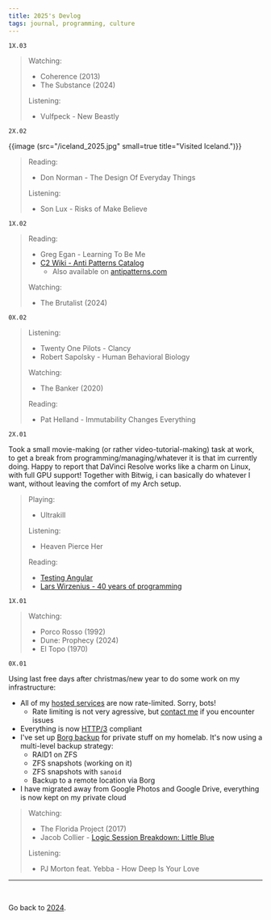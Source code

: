 ```yaml
---
title: 2025's Devlog
tags: journal, programming, culture
---
```


```
1X.03
```

> Watching:
>
> - Coherence (2013)
> - The Substance (2024)
>
> Listening:
>
> - Vulfpeck - New Beastly


```
2X.02
```

{{image (src="/iceland_2025.jpg" small=true title="Visited Iceland.")}}

> Reading:
>
> - Don Norman - The Design Of Everyday Things
>
> Listening:
>
> - Son Lux - Risks of Make Believe


```
1X.02
```

> Reading:
>
> - Greg Egan - Learning To Be Me
> - [C2 Wiki - Anti Patterns Catalog](https://wiki.c2.com/?AntiPatternsCatalog)
>   - Also available on [antipatterns.com](http://antipatterns.com/briefing/sld001.htm)
>
> Watching:
>
> - The Brutalist (2024)


```
0X.02
```

> Listening:
>
> - Twenty One Pilots - Clancy
> - Robert Sapolsky - Human Behavioral Biology
>
> Watching:
>
> - The Banker (2020)
>
> Reading:
>
> - Pat Helland - Immutability Changes Everything

```
2X.01
```

Took a small movie-making (or rather video-tutorial-making) task at work, to
get a break from programming/managing/whatever it is that im currently doing.
Happy to report that DaVinci Resolve works like a charm on Linux, with full
GPU support! Together with Bitwig, i can basically do whatever I want, without
leaving the comfort of my Arch setup.

> Playing:
>
> - Ultrakill
>
> Listening:
>
> - Heaven Pierce Her
>
> Reading:
>
> - [Testing Angular](https://testing-angular.com/)
> - [Lars Wirzenius - 40 years of programming](https://liw.fi/40/)

```
1X.01
```

> Watching:
>
> - Porco Rosso (1992)
> - Dune: Prophecy (2024)
> - El Topo (1970)

```
0X.01
```

Using last free days after christmas/new year to do some work on my infrastructure:

- All of my [hosted services](/decentralisation) are now rate-limited. Sorry, bots!
  - Rate limiting is not very agressive, but [contact me](/contact) if you encounter issues
- Everything is now [HTTP/3](https://en.wikipedia.org/wiki/HTTP/3) compliant
- I've set up [Borg backup](https://github.com/borgbackup/borg) for private stuff on my homelab. It's now using a multi-level backup strategy:
  - RAID1 on ZFS
  - ZFS snapshots (working on it)
  - ZFS snapshots with `sanoid`
  - Backup to a remote location via Borg
- I have migrated away from Google Photos and Google Drive, everything is now
  kept on my private cloud

> Watching:
>
> - The Florida Project (2017)
> - Jacob Collier - [Logic Session Breakdown: Little Blue](https://youtu.be/M-Ii2_GgdRs?si=Mik_xJahM9wZ0Sup)
>
> Listening:
>
> - PJ Morton feat. Yebba - How Deep Is Your Love

---

<br>

Go back to [2024](/2024).

<br>
